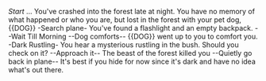 _Start_
...
You've crashed into the forest late at night. You have no memory of what happened or who you are, but lost in the forest with your pet dog, {{DOG}}
-Search plane-
You've found a flashlight and an empty backpack.
--Wait Till Morning
--Dog comforts--
{{DOG}} went up to you to comfort you.
-Dark Rustling-
You hear a mysterious rustling in the bush. Should you check on it?
--Approach it--
The beast of the forest killed you
--Quietly go back in plane--
It's best if you hide for now since it's dark and have no idea what's out there.

